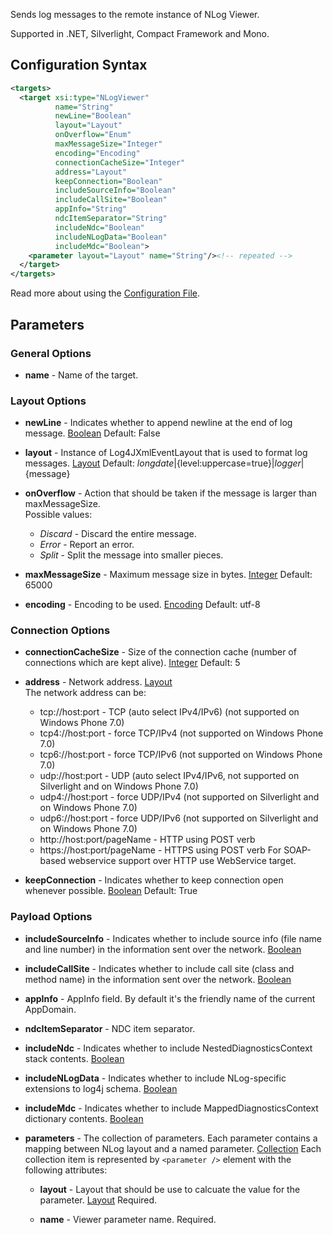Sends log messages to the remote instance of NLog Viewer. 

Supported in .NET, Silverlight, Compact Framework and Mono.
## Configuration Syntax
```xml
<targets>
  <target xsi:type="NLogViewer"
          name="String"
          newLine="Boolean"
          layout="Layout"
          onOverflow="Enum"
          maxMessageSize="Integer"
          encoding="Encoding"
          connectionCacheSize="Integer"
          address="Layout"
          keepConnection="Boolean"
          includeSourceInfo="Boolean"
          includeCallSite="Boolean"
          appInfo="String"
          ndcItemSeparator="String"
          includeNdc="Boolean"
          includeNLogData="Boolean"
          includeMdc="Boolean">
    <parameter layout="Layout" name="String"/><!-- repeated -->
  </target>
</targets>
```
Read more about using the [Configuration File](Configuration-file).
## Parameters
### General Options
* **name** - Name of the target.

### Layout Options
* **newLine** - Indicates whether to append newline at the end of log message. [Boolean](Data-types) Default: False

* **layout** - Instance of Log4JXmlEventLayout that is used to format log messages. [Layout](Data-types) Default: ${longdate}|${level:uppercase=true}|${logger}|${message}

* **onOverflow** - Action that should be taken if the message is larger than maxMessageSize.  
Possible values:
  * _Discard_ - Discard the entire message.
  * _Error_ - Report an error.
  * _Split_ - Split the message into smaller pieces.

* **maxMessageSize** - Maximum message size in bytes. [Integer](Data-types) Default: 65000

* **encoding** - Encoding to be used. [Encoding](Data-types) Default: utf-8

### Connection Options
* **connectionCacheSize** - Size of the connection cache (number of connections which are kept alive). [Integer](Data-types) Default: 5

* **address** - Network address. [Layout](Data-types)  
The network address can be:
  * tcp://host:port - TCP (auto select IPv4/IPv6) (not supported on Windows Phone 7.0)
  * tcp4://host:port - force TCP/IPv4 (not supported on Windows Phone 7.0)
  * tcp6://host:port - force TCP/IPv6 (not supported on Windows Phone 7.0)
  * udp://host:port - UDP (auto select IPv4/IPv6, not supported on Silverlight and on Windows Phone 7.0)
  * udp4://host:port - force UDP/IPv4 (not supported on Silverlight and on Windows Phone 7.0)
  * udp6://host:port - force UDP/IPv6 (not supported on Silverlight and on Windows Phone 7.0)
  * http://host:port/pageName - HTTP using POST verb
  * https://host:port/pageName - HTTPS using POST verb
  For SOAP-based webservice support over HTTP use WebService target.

* **keepConnection** - Indicates whether to keep connection open whenever possible. [Boolean](Data-types) Default: True

### Payload Options
* **includeSourceInfo** - Indicates whether to include source info (file name and line number) in the information sent over the network. [Boolean](Data-types)  


* **includeCallSite** - Indicates whether to include call site (class and method name) in the information sent over the network. [Boolean](Data-types)  

* **appInfo** - AppInfo field. By default it's the friendly name of the current AppDomain.

* **ndcItemSeparator** - NDC item separator.

* **includeNdc** - Indicates whether to include NestedDiagnosticsContext stack contents. [Boolean](Data-types)

* **includeNLogData** - Indicates whether to include NLog-specific extensions to log4j schema. [Boolean](Data-types)

* **includeMdc** - Indicates whether to include MappedDiagnosticsContext dictionary contents. [Boolean](Data-types)

* **parameters** - The collection of parameters. Each parameter contains a mapping between NLog layout and a named parameter. [Collection](Data-types) 
Each collection item is represented by `<parameter />` element with the following attributes:

  * **layout** - Layout that should be use to calcuate the value for the parameter. [Layout](Data-types) Required.

  * **name** - Viewer parameter name. Required.